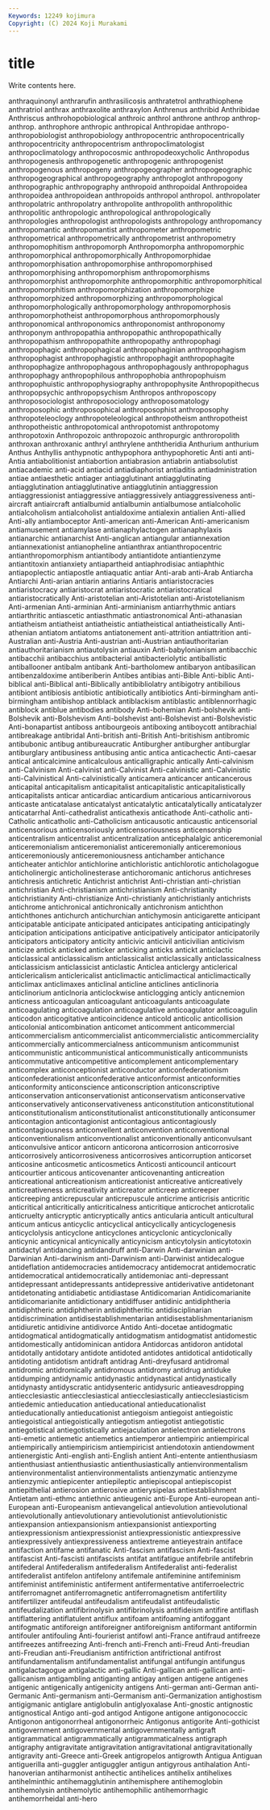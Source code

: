 ```yaml
---
Keywords: 12249 kojimura
Copyright: (C) 2024 Koji Murakami
---
```


# title

Write contents here.



anthraquinonyl anthrarufin anthrasilicosis anthratetrol anthrathiophene anthratriol anthrax anthraxolite
anthraxylon Anthrenus anthribid Anthribidae Anthriscus anthrohopobiological anthroic anthrol anthrone anthrop
anthrop- anthrop. anthrophore anthropic anthropical Anthropidae anthropo- anthropobiologist anthropobiology anthropocentric
anthropocentrically anthropocentricity anthropocentrism anthropoclimatologist anthropoclimatology anthropocosmic anthropodeoxycholic Anthropodus anthropogenesis anthropogenetic
anthropogenic anthropogenist anthropogenous anthropogeny anthropogeographer anthropogeographic anthropogeographical anthropogeography anthropoglot anthropogony
anthropographic anthropography anthropoid anthropoidal Anthropoidea anthropoidea anthropoidean anthropoids anthropol anthropol.
anthropolater anthropolatric anthropolatry anthropolite anthropolith anthropolithic anthropolitic anthropologic anthropological anthropologically
anthropologies anthropologist anthropologists anthropology anthropomancy anthropomantic anthropomantist anthropometer anthropometric anthropometrical
anthropometrically anthropometrist anthropometry anthropomophitism anthropomorph Anthropomorpha anthropomorphic anthropomorphical anthropomorphically Anthropomorphidae
anthropomorphisation anthropomorphise anthropomorphised anthropomorphising anthropomorphism anthropomorphisms anthropomorphist anthropomorphite anthropomorphitic anthropomorphitical
anthropomorphitism anthropomorphization anthropomorphize anthropomorphized anthropomorphizing anthropomorphological anthropomorphologically anthropomorphology anthropomorphosis anthropomorphotheist
anthropomorphous anthropomorphously anthroponomical anthroponomics anthroponomist anthroponomy anthroponym anthropopathia anthropopathic anthropopathically
anthropopathism anthropopathite anthropopathy anthropophagi anthropophagic anthropophagical anthropophaginian anthropophagism anthropophagist anthropophagistic
anthropophagit anthropophagite anthropophagize anthropophagous anthropophagously anthropophagus anthropophagy anthropophilous anthropophobia anthropophuism
anthropophuistic anthropophysiography anthropophysite Anthropopithecus anthropopsychic anthropopsychism Anthropos anthroposcopy anthroposociologist anthroposociology
anthroposomatology anthroposophic anthroposophical anthroposophist anthroposophy anthropoteleoclogy anthropoteleological anthropotheism anthropotheist anthropotheistic
anthropotomical anthropotomist anthropotomy anthropotoxin Anthropozoic anthropozoic anthropurgic anthroropolith anthroxan anthroxanic
anthryl anthrylene anththeridia Anthurium anthurium Anthus Anthyllis anthypnotic anthypophora anthypophoretic
Anti anti anti- Antia antiabolitionist antiabortion antiabrasion antiabrin antiabsolutist antiacademic
anti-acid antiacid antiadiaphorist antiaditis antiadministration antiae antiaesthetic antiager antiagglutinant antiagglutinating
antiagglutination antiagglutinative antiagglutinin antiaggression antiaggressionist antiaggressive antiaggressively antiaggressiveness anti-aircraft antiaircraft
antialbumid antialbumin antialbumose antialcoholic antialcoholism antialcoholist antialdoxime antialexin antialien Anti-allied
Anti-ally antiamboceptor Anti-american anti-American Anti-americanism antiamusement antiamylase antianaphylactogen antianaphylaxis antianarchic
antianarchist Anti-anglican antiangular antiannexation antiannexationist antianopheline antianthrax antianthropocentric antianthropomorphism antiantibody
antiantidote antiantienzyme antiantitoxin antianxiety antiapartheid antiaphrodisiac antiaphthic antiapoplectic antiapostle antiaquatic
antiar Anti-arab anti-Arab Antiarcha Antiarchi Anti-arian antiarin antiarins Antiaris antiaristocracies
antiaristocracy antiaristocrat antiaristocratic antiaristocratical antiaristocratically Anti-aristotelian anti-Aristotelian anti-Aristotelianism Anti-armenian Anti-arminian
Anti-arminianism antiarrhythmic antiars antiarthritic antiascetic antiasthmatic antiastronomical Anti-athanasian antiatheism antiatheist
antiatheistic antiatheistical antiatheistically Anti-athenian antiatom antiatoms antiatonement anti-attrition antiattrition anti-Australian
anti-Austria Anti-austrian anti-Austrian antiauthoritarian antiauthoritarianism antiautolysin antiauxin Anti-babylonianism antibacchic antibacchii
antibacchius antibacterial antibacteriolytic antiballistic antiballooner antibalm antibank Anti-bartholomew antibaryon antibasilican
antibenzaldoxime antiberiberin Antibes antibias anti-Bible Anti-biblic Anti-biblical anti-Biblical anti-Biblically antibibliolatry
antibigotry antibilious antibiont antibiosis antibiotic antibiotically antibiotics Anti-birmingham anti-birmingham antibishop
antiblack antiblackism antiblastic antiblennorrhagic antiblock antiblue antibodies antibody Anti-bohemian Anti-bolshevik
anti-Bolshevik anti-Bolshevism Anti-bolshevist anti-Bolshevist anti-Bolshevistic Anti-bonapartist antiboss antibourgeois antiboxing antiboycott
antibrachial antibreakage antibridal Anti-british anti-British Anti-britishism antibromic antibubonic antibug antibureaucratic
Antiburgher antiburgher antiburglar antiburglary antibusiness antibusing antic antica anticachectic Anti-caesar
antical anticalcimine anticalculous anticalligraphic antically Anti-calvinism anti-Calvinism Anti-calvinist anti-Calvinist Anti-calvinistic
anti-Calvinistic anti-Calvinistical Anti-calvinistically anticamera anticancer anticancerous anticapital anticapitalism anticapitalist anticapitalistic
anticapitalistically anticapitalists anticar anticardiac anticardium anticarious anticarnivorous anticaste anticatalase anticatalyst
anticatalytic anticatalytically anticatalyzer anticatarrhal Anti-cathedralist anticathexis anticathode Anti-catholic anti-Catholic anticatholic
anti-Catholicism anticausotic anticaustic anticensorial anticensorious anticensoriously anticensoriousness anticensorship anticentralism anticentralist
anticentralization anticephalalgic anticeremonial anticeremonialism anticeremonialist anticeremonially anticeremonious anticeremoniously anticeremoniousness antichamber
antichance anticheater antichlor antichlorine antichloristic antichlorotic anticholagogue anticholinergic anticholinesterase antichoromanic
antichorus antichreses antichresis antichretic Antichrist antichrist Anti-christian anti-christian antichristian Anti-christianism
antichristianism Anti-christianity antichristianity Anti-christianize Anti-christianly antichristianly antichrists antichrome antichronical antichronically
antichronism antichthon antichthones antichurch antichurchian antichymosin anticigarette anticipant anticipatable anticipate
anticipated anticipates anticipating anticipatingly anticipation anticipations anticipative anticipatively anticipator anticipatorily
anticipators anticipatory anticity anticivic anticivil anticivilian anticivism anticize antick anticked
anticker anticking anticks antickt anticlactic anticlassical anticlassicalism anticlassicalist anticlassically anticlassicalness
anticlassicism anticlassicist anticlastic Anticlea anticlergy anticlerical anticlericalism anticlericalist anticlimactic anticlimactical
anticlimactically anticlimax anticlimaxes anticlinal anticline anticlines anticlinoria anticlinorium anticlnoria anticlockwise
anticlogging anticly anticnemion anticness anticoagulan anticoagulant anticoagulants anticoagulate anticoagulating anticoagulation
anticoagulative anticoagulator anticoagulin anticodon anticogitative anticoincidence anticold anticolic anticollision anticolonial
anticombination anticomet anticomment anticommercial anticommercialism anticommercialist anticommercialistic anticommerciality anticommercially anticommercialness
anticommunism anticommunist anticommunistic anticommunistical anticommunistically anticommunists anticommutative anticompetitive anticomplement anticomplementary
anticomplex anticonceptionist anticonductor anticonfederationism anticonfederationist anticonfederative anticonformist anticonformities anticonformity anticonscience
anticonscription anticonscriptive anticonservation anticonservationist anticonservatism anticonservative anticonservatively anticonservativeness anticonstitution anticonstitutional
anticonstitutionalism anticonstitutionalist anticonstitutionally anticonsumer anticontagion anticontagionist anticontagious anticontagiously anticontagiousness anticonvellent
anticonvention anticonventional anticonventionalism anticonventionalist anticonventionally anticonvulsant anticonvulsive anticor anticorn anticorona
anticorrosion anticorrosive anticorrosively anticorrosiveness anticorrosives anticorruption anticorset anticosine anticosmetic anticosmetics
Anticosti anticouncil anticourt anticourtier anticous anticovenanter anticovenanting anticreation anticreational anticreationism
anticreationist anticreative anticreatively anticreativeness anticreativity anticreator anticreep anticreeper anticreeping anticrepuscular
anticrepuscule anticrime anticrisis anticritic anticritical anticritically anticriticalness anticritique anticrochet anticrotalic
anticruelty anticryptic anticryptically antics anticularia anticult anticultural anticum anticus anticyclic
anticyclical anticyclically anticyclogenesis anticyclolysis anticyclone anticyclones anticyclonic anticyclonically anticynic anticynical
anticynically anticynicism anticytolysin anticytotoxin antidactyl antidancing antidandruff anti-Darwin Anti-darwinian anti-Darwinian
Anti-darwinism anti-Darwinism anti-Darwinist antidecalogue antideflation antidemocracies antidemocracy antidemocrat antidemocratic antidemocratical
antidemocratically antidemoniac anti-depressant antidepressant antidepressants antidepressive antiderivative antidetonant antidetonating antidiabetic
antidiastase Antidicomarian Antidicomarianite antidicomarianite antidictionary antidiffuser antidinic antidiphtheria antidiphtheric antidiphtherin
antidiphtheritic antidisciplinarian antidiscrimination antidisestablishmentarian antidisestablishmentarianism antidiuretic antidivine antidivorce Antido Anti-docetae
antidogmatic antidogmatical antidogmatically antidogmatism antidogmatist antidomestic antidomestically antidominican antidora Antidorcas
antidoron antidotal antidotally antidotary antidote antidoted antidotes antidotical antidotically antidoting
antidotism antidraft antidrag Anti-dreyfusard antidromal antidromic antidromically antidromous antidromy antidrug
antiduke antidumping antidynamic antidynastic antidynastical antidynastically antidynasty antidyscratic antidysenteric antidysuric
antieavesdropping antiecclesiastic antiecclesiastical antiecclesiastically antiecclesiasticism antiedemic antieducation antieducational antieducationalist antieducationally
antieducationist antiegoism antiegoist antiegoistic antiegoistical antiegoistically antiegotism antiegotist antiegotistic antiegotistical
antiegotistically antiejaculation antielectron antielectrons anti-emetic antiemetic antiemetics antiemperor antiempiric antiempirical
antiempirically antiempiricism antiempiricist antiendotoxin antiendowment antienergistic Anti-english anti-English antient Anti-entente
antienthusiasm antienthusiast antienthusiastic antienthusiastically antienvironmentalism antienvironmentalist antienvironmentalists antienzymatic antienzyme antienzymic
antiepicenter antiepileptic antiepiscopal antiepiscopist antiepithelial antierosion antierosive antierysipelas antiestablishment Antietam
anti-ethmc antiethnic antieugenic anti-Europe Anti-european anti-European anti-Europeanism antievangelical antievolution antievolutional
antievolutionally antievolutionary antievolutionist antievolutionistic antiexpansion antiexpansionism antiexpansionist antiexporting antiexpressionism antiexpressionist
antiexpressionistic antiexpressive antiexpressively antiexpressiveness antiextreme antieyestrain antiface antifaction antifame antifanatic
Anti-fascism antifascism Anti-fascist antifascist Anti-fascisti antifascists antifat antifatigue antifebrile antifebrin
antifederal Antifederalism antifederalism Antifederalist anti-federalist antifederalist antifelon antifelony antifemale antifeminine
antifeminism antifeminist antifeministic antiferment antifermentative antiferroelectric antiferromagnet antiferromagnetic antiferromagnetism antifertility
antifertilizer antifeudal antifeudalism antifeudalist antifeudalistic antifeudalization antifibrinolysin antifibrinolysis antifideism antifire
antiflash antiflattering antiflatulent antiflux antifoam antifoaming antifoggant antifogmatic antiforeign antiforeigner
antiforeignism antiformant antiformin antifouler antifouling Anti-fourierist antifowl anti-France antifraud antifreeze
antifreezes antifreezing Anti-french anti-French anti-Freud Anti-freudian anti-Freudian anti-Freudianism antifriction antifrictional
antifrost antifundamentalism antifundamentalist antifungal antifungin antifungus antigalactagogue antigalactic anti-gallic Anti-gallican
anti-gallican anti-gallicanism antigambling antiganting antigay antigen antigene antigenes antigenic antigenically
antigenicity antigens Anti-german anti-German anti-Germanic Anti-germanism anti-Germanism anti-Germanization antighostism antigigmanic
antiglare antiglobulin antiglyoxalase Anti-gnostic antignostic antignostical Antigo anti-god antigod Antigone
antigone antigonococcic Antigonon antigonorrheal antigonorrheic Antigonus antigorite Anti-gothicist antigovernment antigovernmental
antigovernmentally antigraft antigrammatical antigrammatically antigrammaticalness antigraph antigraphy antigravitate antigravitation antigravitational
antigravitationally antigravity anti-Greece anti-Greek antigropelos antigrowth Antigua Antiguan antiguerilla anti-guggler
antiguggler antigun antigyrous antihalation Anti-hanoverian antiharmonist antihectic antihelices antihelix antihelixes
antihelminthic antihemagglutinin antihemisphere antihemoglobin antihemolysin antihemolytic antihemophilic antihemorrhagic antihemorrheidal anti-hero

